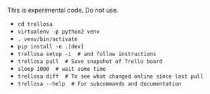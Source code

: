This is experimental code. Do not use.

* ```cd trellosa```
* ```virtualenv -p python2 venv```
* ```. venv/bin/activate```
* ```pip install -e .[dev]```
* ```trellosa setup -i  # and follow instructions```
* ```trellosa pull  # Save snapshot of Trello board```
* ```sleep 1000  # wait some time```
* ```trellosa diff  # To see what changed online since last pull```
* ```trellosa --help  # For subcommands and documentation```
